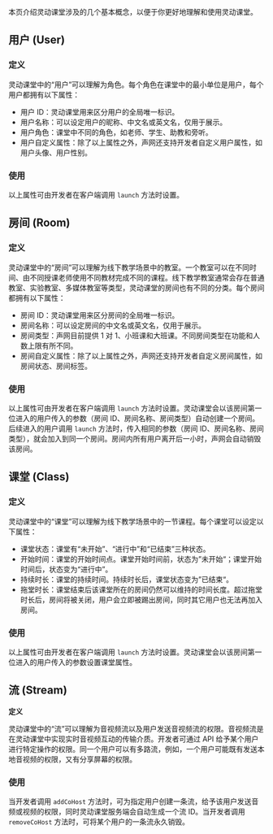 本页介绍灵动课堂涉及的几个基本概念，以便于你更好地理解和使用灵动课堂。

## 用户 (User)

### 定义

灵动课堂中的“用户”可以理解为角色。每个角色在课堂中的最小单位是用户，每个用户都拥有以下属性：

- 用户 ID：灵动课堂用来区分用户的全局唯一标识。
- 用户名称：可以设定用户的昵称、中文名或英文名，仅用于展示。
- 用户角色：课堂中不同的角色，如老师、学生、助教和旁听。
- 用户自定义属性：除了以上属性之外，声网还支持开发者自定义用户属性，如用户头像、用户性别。

### 使用

以上属性可由开发者在客户端调用 `launch` 方法时设置。

## 房间 (Room)

### 定义

灵动课堂中的“房间”可以理解为线下教学场景中的教室。一个教室可以在不同时间、由不同授课老师使用不同教材完成不同的课程。线下教学教室通常会存在普通教室、实验教室、多媒体教室等类型，灵动课堂的房间也有不同的分类。每个房间都拥有以下属性：

- 房间 ID：灵动课堂用来区分房间的全局唯一标识。
- 房间名称：可以设定房间的中文名或英文名，仅用于展示。
- 房间类型：声网目前提供 1 对 1、小班课和大班课。不同房间类型在功能和人数上限有所不同。
- 房间自定义属性：除了以上属性之外，声网还支持开发者自定义房间属性，如房间状态、房间标签。

### 使用

以上属性可由开发者在客户端调用 `launch` 方法时设置。灵动课堂会以该房间第一位进入的用户传入的参数（房间 ID、房间名称、房间类型）自动创建一个房间。后续进入的用户调用 `launch` 方法时，传入相同的参数（房间 ID、房间名称、房间类型），就会加入到同一个房间。房间内所有用户离开后一小时，声网会自动销毁该房间。

## 课堂 (Class)

### 定义

灵动课堂中的“课堂”可以理解为线下教学场景中的一节课程。每个课堂可以设定以下属性：

- 课堂状态：课堂有“未开始”、“进行中”和“已结束”三种状态。
- 开始时间：课堂的开始时间点。课堂开始时间前，状态为”未开始“；课堂开始时间后，状态变为“进行中”。
- 持续时长：课堂的持续时间。持续时长后，课堂状态变为”已结束“。
- 拖堂时长：课堂结束后该课堂所在的房间仍然可以维持的时间长度。超过拖堂时长后，房间将被关闭，用户会立即被踢出房间，同时其它用户也无法再加入房间。

### 使用

以上属性可由开发者在客户端调用 `launch` 方法时设置。灵动课堂会以该房间第一位进入的用户传入的参数设置课堂属性。

## 流 (Stream)

**定义**

灵动课堂中的“流”可以理解为音视频流以及用户发送音视频流的权限。音视频流是在灵动课堂中实现实时音视频互动的传输介质。开发者可通过 API 给予某个用户进行特定操作的权限。同一个用户可以有多路流，例如，一个用户可能既有发送本地音视频的权限，又有分享屏幕的权限。

### 使用

当开发者调用 `addCoHost` 方法时，可为指定用户创建一条流，给予该用户发送音频或视频的权限，同时灵动课堂服务端会自动生成一个流 ID。当开发者调用 `removeCoHost` 方法时，可将某个用户的一条流永久销毁。